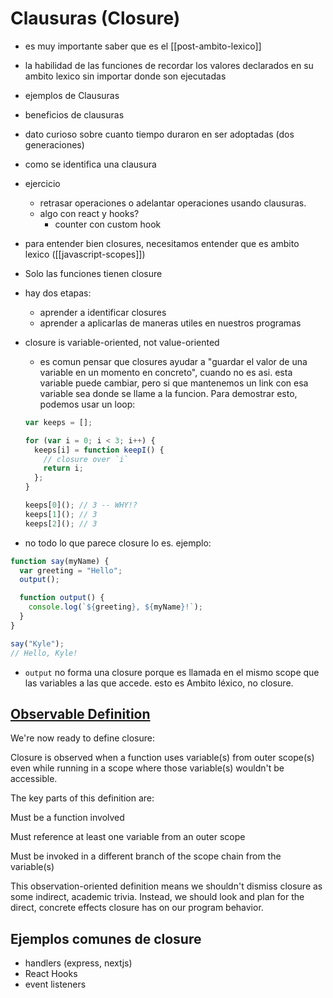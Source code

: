 # Clausuras (Closure)

- es muy importante saber que es el [[post-ambito-lexico]]
- la habilidad de las funciones de recordar los valores declarados en su ambito lexico sin importar donde son ejecutadas
- ejemplos de Clausuras
- beneficios de clausuras
- dato curioso sobre cuanto tiempo duraron en ser adoptadas (dos generaciones)
- como se identifica una clausura
- ejercicio
  - retrasar operaciones o adelantar operaciones usando clausuras.
  - algo con react y hooks?
    - counter con custom hook
- para entender bien closures, necesitamos entender que es ambito lexico ([[javascript-scopes]])
- Solo las funciones tienen closure
- hay dos etapas:
  - aprender a identificar closures
  - aprender a aplicarlas de maneras utiles en nuestros programas
- closure is variable-oriented, not value-oriented

  - es comun pensar que closures ayudar a "guardar el valor de una variable en un momento en concreto", cuando no es asi. esta variable puede cambiar, pero si que mantenemos un link con esa variable sea donde se llame a la funcion. Para demostrar esto, podemos usar un loop:

  ```js
  var keeps = [];

  for (var i = 0; i < 3; i++) {
    keeps[i] = function keepI() {
      // closure over `i`
      return i;
    };
  }

  keeps[0](); // 3 -- WHY!?
  keeps[1](); // 3
  keeps[2](); // 3
  ```

- no todo lo que parece closure lo es. ejemplo:

```js
function say(myName) {
  var greeting = "Hello";
  output();

  function output() {
    console.log(`${greeting}, ${myName}!`);
  }
}

say("Kyle");
// Hello, Kyle!
```

- `output` no forma una closure porque es llamada en el mismo scope que las variables a las que accede. esto es Ambito léxico, no closure.

## [Observable Definition](https://github.com/getify/You-Dont-Know-JS/blob/8861041133f496edce0d03885e2e998d50c3414a/scope-closures/ch7.md#observable-definition)

We're now ready to define closure:

Closure is observed when a function uses variable(s) from outer scope(s) even while running in a scope where those variable(s) wouldn't be accessible.

The key parts of this definition are:

Must be a function involved

Must reference at least one variable from an outer scope

Must be invoked in a different branch of the scope chain from the variable(s)

This observation-oriented definition means we shouldn't dismiss closure as some indirect, academic trivia. Instead, we should look and plan for the direct, concrete effects closure has on our program behavior.

## Ejemplos comunes de closure

- handlers (express, nextjs)
- React Hooks
- event listeners


